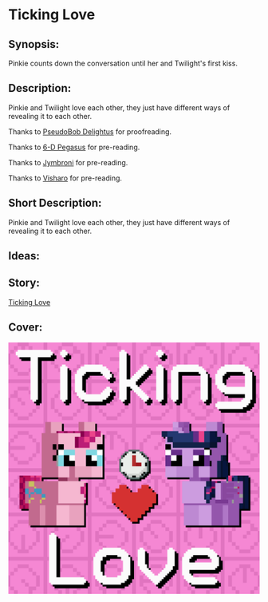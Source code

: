 # Ticking Love

## Synopsis:
Pinkie counts down the conversation until her and Twilight's first kiss.

## Description:
Pinkie and Twilight love each other, they just have different ways of revealing it to each other.

Thanks to [PseudoBob Delightus](https://www.fimfiction.net/user/12771/PseudoBob+Delightus) for proofreading.

Thanks to [6-D Pegasus](https://www.fimfiction.net/user/293755/6-D+Pegasus) for pre-reading.

Thanks to [Jymbroni](https://www.fimfiction.net/user/474762/Jymbroni) for pre-reading.

Thanks to [Visharo](https://www.fimfiction.net/user/449252/Visharo) for pre-reading.

## Short Description:
Pinkie and Twilight love each other, they just have different ways of revealing it to each other.

## Ideas:


## Story:
[Ticking Love](./ticking-love.md)

## Cover:
![cover](./ticking-love-cover-upscaled.png)
